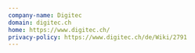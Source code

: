 ```yaml
---
company-name: Digitec
domain: digitec.ch
home: https://www.digitec.ch/
privacy-policy: https://www.digitec.ch/de/Wiki/2791
---
```




